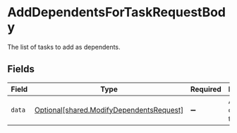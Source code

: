 # AddDependentsForTaskRequestBody

The list of tasks to add as dependents.


## Fields

| Field                                                                                      | Type                                                                                       | Required                                                                                   | Description                                                                                |
| ------------------------------------------------------------------------------------------ | ------------------------------------------------------------------------------------------ | ------------------------------------------------------------------------------------------ | ------------------------------------------------------------------------------------------ |
| `data`                                                                                     | [Optional[shared.ModifyDependentsRequest]](../../models/shared/modifydependentsrequest.md) | :heavy_minus_sign:                                                                         | A set of dependent tasks.                                                                  |